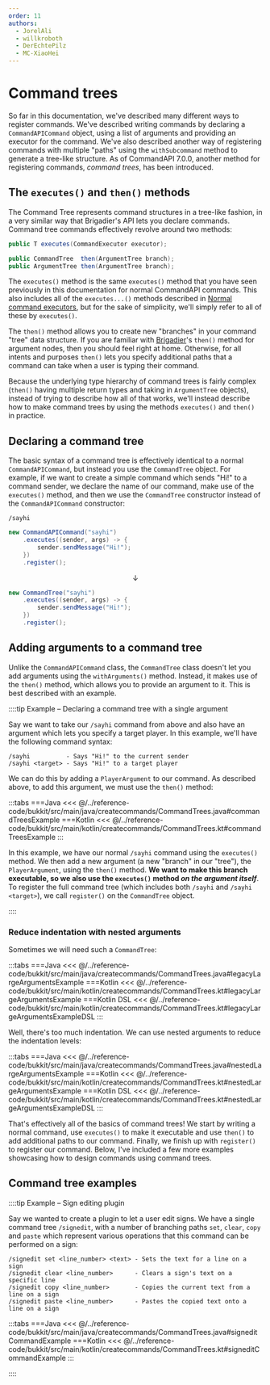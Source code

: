 ```yaml
---
order: 11
authors:
  - JorelAli
  - willkroboth
  - DerEchtePilz
  - MC-XiaoHei
---
```


# Command trees

So far in this documentation, we've described many different ways to register commands. We've described writing commands by declaring a `CommandAPICommand` object, using a list of arguments and providing an executor for the command. We've also described another way of registering commands with multiple "paths" using the `withSubcommand` method to generate a tree-like structure. As of CommandAPI 7.0.0, another method for registering commands, _command trees_, has been introduced.

## The `executes()` and `then()` methods

The Command Tree represents command structures in a tree-like fashion, in a very similar way that Brigadier's API lets you declare commands. Command tree commands effectively revolve around two methods:

```java
public T executes(CommandExecutor executor);

public CommandTree  then(ArgumentTree branch);
public ArgumentTree then(ArgumentTree branch);
```

The `executes()` method is the same `executes()` method that you have seen previously in this documentation for normal CommandAPI commands. This also includes all of the `executes...()` methods described in [Normal command executors](./executors/normal-executors#restricting-who-can-run-your-command), but for the sake of simplicity, we'll simply refer to all of these by `executes()`.

The `then()` method allows you to create new "branches" in your command "tree" data structure. If you are familiar with [Brigadier](https://github.com/Mojang/brigadier)'s `then()` method for argument nodes, then you should feel right at home. Otherwise, for all intents and purposes `then()` lets you specify additional paths that a command can take when a user is typing their command.

Because the underlying type hierarchy of command trees is fairly complex (`then()` having multiple return types and taking in `ArgumentTree` objects), instead of trying to describe how all of that works, we'll instead describe how to make command trees by using the methods `executes()` and `then()` in practice.

## Declaring a command tree

The basic syntax of a command tree is effectively identical to a normal `CommandAPICommand`, but instead you use the `CommandTree` object. For example, if we want to create a simple command which sends "Hi!" to a command sender, we declare the name of our command, make use of the `executes()` method, and then we use the `CommandTree` constructor instead of the `CommandAPICommand` constructor:

```mccmd
/sayhi
```

```java
new CommandAPICommand("sayhi")
    .executes((sender, args) -> {
        sender.sendMessage("Hi!");
    })
    .register();
```

$$\downarrow$$

```java
new CommandTree("sayhi")
    .executes((sender, args) -> {
        sender.sendMessage("Hi!");
    })
    .register();
```

## Adding arguments to a command tree

Unlike the `CommandAPICommand` class, the `CommandTree` class doesn't let you add arguments using the `withArguments()` method. Instead, it makes use of the `then()` method, which allows you to provide an argument to it. This is best described with an example.

::::tip Example – Declaring a command tree with a single argument

Say we want to take our `/sayhi` command from above and also have an argument which lets you specify a target player. In this example, we'll have the following command syntax:

```mccmd
/sayhi          - Says "Hi!" to the current sender
/sayhi <target> - Says "Hi!" to a target player
```

We can do this by adding a `PlayerArgument` to our command. As described above, to add this argument, we must use the `then()` method:

:::tabs
===Java
<<< @/../reference-code/bukkit/src/main/java/createcommands/CommandTrees.java#commandTreesExample
===Kotlin
<<< @/../reference-code/bukkit/src/main/kotlin/createcommands/CommandTrees.kt#commandTreesExample
:::

In this example, we have our normal `/sayhi` command using the `executes()` method. We then add a new argument (a new "branch" in our "tree"), the `PlayerArgument`, using the `then()` method. **We want to make this branch executable, so we also use the `executes()` method _on the argument itself_**. To register the full command tree (which includes both `/sayhi` and `/sayhi <target>`), we call `register()` on the `CommandTree` object.

::::

### Reduce indentation with nested arguments

Sometimes we will need such a `CommandTree`:

:::tabs
===Java
<<< @/../reference-code/bukkit/src/main/java/createcommands/CommandTrees.java#legacyLargeArgumentsExample
===Kotlin
<<< @/../reference-code/bukkit/src/main/kotlin/createcommands/CommandTrees.kt#legacyLargeArgumentsExample
===Kotlin DSL
<<< @/../reference-code/bukkit/src/main/kotlin/createcommands/CommandTrees.kt#legacyLargeArgumentsExampleDSL
:::

Well, there's too much indentation. We can use nested arguments to reduce the indentation levels:

:::tabs
===Java
<<< @/../reference-code/bukkit/src/main/java/createcommands/CommandTrees.java#nestedLargeArgumentsExample
===Kotlin
<<< @/../reference-code/bukkit/src/main/kotlin/createcommands/CommandTrees.kt#nestedLargeArgumentsExample
===Kotlin DSL
<<< @/../reference-code/bukkit/src/main/kotlin/createcommands/CommandTrees.kt#nestedLargeArgumentsExampleDSL
:::

That's effectively all of the basics of command trees! We start by writing a normal command, use `executes()` to make it executable and use `then()` to add additional paths to our command. Finally, we finish up with `register()` to register our command. Below, I've included a few more examples showcasing how to design commands using command trees.

## Command tree examples

::::tip Example – Sign editing plugin

Say we wanted to create a plugin to let a user edit signs. We have a single command tree `/signedit`, with a number of branching paths `set`, `clear`, `copy` and `paste` which represent various operations that this command can be performed on a sign:

```mccmd
/signedit set <line_number> <text> - Sets the text for a line on a sign
/signedit clear <line_number>      - Clears a sign's text on a specific line
/signedit copy <line_number>       - Copies the current text from a line on a sign
/signedit paste <line_number>      - Pastes the copied text onto a line on a sign
```

:::tabs
===Java
<<< @/../reference-code/bukkit/src/main/java/createcommands/CommandTrees.java#signeditCommandExample
===Kotlin
<<< @/../reference-code/bukkit/src/main/kotlin/createcommands/CommandTrees.kt#signeditCommandExample
:::

::::